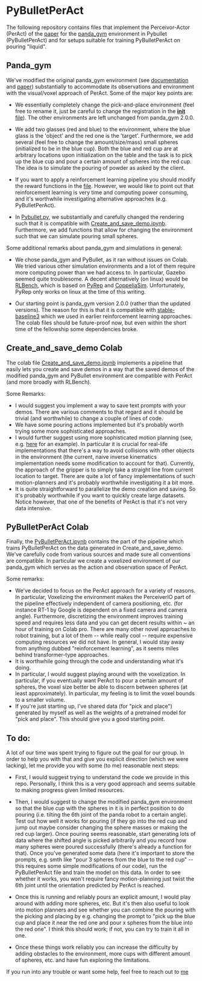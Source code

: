 # PyBulletPerAct

The following repository contains files that implement the Perceivor-Actor (PerAct) of the [paper](https://arxiv.org/abs/2209.05451) for the
[panda_gym](https://github.com/qgallouedec/panda-gym) environment in Pybullet (PyBulletPerAct) and for setups suitable for training PyBulletPerAct
on pouring "liquid". 


## Panda_gym

We've modified the original panda_gym environment 
(see [documentation](https://panda-gym.readthedocs.io/en/latest/) and [paper](https://arxiv.org/abs/2106.13687)) 
substantially to accommodate its observations and environment with the visual/voxel approach of PerAct.
Some of the major key points are:

* We essentially completely change the pick-and-place environment (feel free to rename it, just be careful to change the registration in the 
[__init__ file](https://github.com/fluderm/PyBulletPerAct/panda_gym/__init__.py)).
The other environments are left unchanged from panda_gym 2.0.0.

* We add two glasses (red and blue) to the environment, where the blue glass is the 'object' and the red one is the 'target'. Furthermore, 
we add several (feel free to change the amount/size/mass) small spheres (initialized to be in the blue cup). Both the blue and red cup 
are at arbitrary locations upon initialization on the table and the task is to pick up the blue cup and pour a certain amount of spheres into 
the red cup. The idea is to simulate the pouring of powder as asked by the client.

* If you want to apply a reinforcement learning pipeline you should modify the reward functions in the 
[file](https://github.com/fluderm/PyBulletPerAct/panda_gym/envs/tasks/pick_and_place.py). 
However, we would like to point out that reinforcement learning is very time and computing power consuming, and it's worthwhile investigating alternative
approaches (e.g. PyBulletPerAct).

* In [Pybullet.py](https://github.com/fluderm/PyBulletPerAct/panda_gym/pybullet.py), we 
substantially and carefully changed the rendering such that it is compatible with 
[Create_and_save_demo.ipynb](https://github.com/fluderm/PyBulletPerAct/Create_and_save_demo.ipynb).
Furthermore, we add functions that allow for changing the environment such that we can simulate pouring small spheres.

Some additional remarks about panda_gym and simulations in general:

* We chose panda_gym and PyBullet, as it ran without issues on Colab. We tried various other simulation environments and a lot of them require 
more computing power than we had access to. In particular, Gazebo seemed quite troublesome. A decent alternatively (on linux) would be 
[RLBench](https://sites.google.com/view/rlbench), which is based on 
[PyRep](https://github.com/stepjam/PyRep) and [CoppeliaSim](https://www.coppeliarobotics.com/). 
Unfortunately, PyRep only works on linux at the time of this writing.

* Our starting point is panda_gym version 2.0.0 (rather than the updated versions). The reason for this is that it is compatible with 
[stable-baseline3](https://stable-baselines3.readthedocs.io/en/master/) which we used in earlier reinforcement learning approaches. 
The colab files should be future-proof now, but even within the short time of the fellowship some dependencies broke.


## Create_and_save_demo Colab

The colab file 
[Create_and_save_demo.ipynb](https://github.com/fluderm/PyBulletPerAct/Create_and_save_demo.ipynb)
implements a pipeline that easily lets you create and save demos in a way that the saved demos of the modified panda_gym and PyBullet environment
are compatible with PerAct (and more broadly with RLBench).

Some Remarks:

* I would suggest you implement a way to save text prompts with your demos. There are various comments to that regard and it should be trivial 
(and worthwhile) to change a couple of lines of code.
* We have some pouring actions implemented but it's probably worth trying some more sophisticated approaches.
* I would further suggest using more sophisticated motion planning (see, e.g. [here](https://github.com/yijiangh/pybullet_planning/issues/7) 
for an example). In particular it is crucial for real-life implementations that there's a way to avoid collisions with other objects in the environment (the current, naive inverse kinematics implementation needs some modification to account for that).
Currently, the approach of the gripper is to simply take a straight line from current location to target. 
There are quite a lot of fancy implementations of such motion-planners and it's probably worthwhile investigating it a bit more.
* It is quite straightforward to parallelize the demo creation and saving. So it's probably worthwhile if you want to quickly create large datasets.
Notice however, that one of the benefits of PerAct is that it's not very data intensive.


## PyBulletPerAct Colab

Finally, the [PyBulletPerAct.ipynb](https://github.com/fluderm/PyBulletPerAct/PyBulletPerAct.ipynb) contains the 
part of the pipeline which trains PyBulletPerAct on the data generated in Create_and_save_demo. We've carefully code from various sources and made sure
all conventions are compatible. In particular we create a voxelized environment of our panda_gym which serves as the action and observation space of PerAct.

Some remarks:

* We've decided to focus on the PerAct approach for a variety of reasons. In particular, Voxelizing the environment makes the PerceiverIO part of the
pipeline effectively independent of camera positioning, etc. (for instance RT-1 by Google is dependent on a fixed camera and camera angle). Furthermore,
discretizing the environment improves training speed and requires less data and you can get decent results within ~ an hour of training on Colab pro.
There are many other novel approaches to robot training, but a lot of them -- while really cool -- require expensive computing resources we did not have.
In general, I would stay away from anything dubbed "reinforcement learning", as it seems miles behind transformer-type approaches.
* It is worthwhile going through the code and understanding what it's doing.
* In particular, I would suggest playing around with the voxelization. In particular, if you eventually want PerAct to pour a certain amount of spheres,
the voxel size better be able to discern between spheres (at least approximately). In particular, my feeling is to limit the voxel bounds to a smaller
volume.
* If you're just starting up, I've shared data (for "pick and place") generated by myself as well as the weights of a pretrained model for "pick and place".
This should give you a good starting point.

## To do:

A lot of our time was spent trying to figure out the goal for our group. In order to help you with that and give you explicit direction
(which we were lacking), let me provide you with some (to me) reasonable next steps:

* First, I would suggest trying to understand the code we provide in this repo. Personally, I think this is a very good approach and seems suitable to
making progress given limited resources.

* Then, I would suggest to change the modified panda_gym environment so that the blue cup with the spheres in it is in perfect position to do pouring 
(i.e. tilting the 6th joint of the panda robot to a certain angle). Test out how well it works for pouring (if they go into the red cup and jump out 
maybe consider changing the sphere masses or making the red cup larger). Once pouring seems reasonable, start generating lots of data where the shifted
angle is picked arbitrarily and you record how many spheres were poured successfully (there's already a function for that). Once you've generated
some data (here it's important to store the prompts, e.g. smth like "pour 3 spheres from the blue to the red cup" -- 
this requires some simple modifications of our code), run the PyBulletPerAct file and train the model on this data. In order to see whether it works,
you won't require fancy motion-planning just twist the 6th joint until the orientation predicted by PerAct is reached.

* Once this is running and reliably pours an explicit amount, I would play around with adding more spheres, etc. But it's then also useful to look into
motion planners and see whether you can combine the pouring with the picking and placing by e.g. changing the prompt to "pick up the blue cup and place
it near the red one and pour x spheres from the blue into the red one". I think this should work; if not, you can try to train it all in one.

* Once these things work reliably you can increase the difficulty by adding obstacles to the environment, more cups with different amount of spheres,
etc. and have fun exploring the limitations.

If you run into any trouble or want some help, feel free to reach out to [me](mailto:fluderm@gmail.com)






